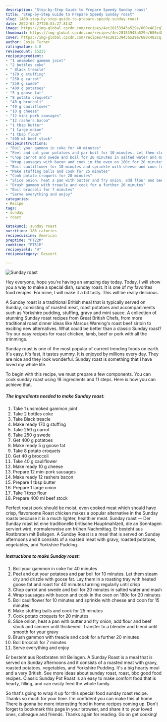 ```yaml
---
description: "Step-by-Step Guide to Prepare Speedy Sunday roast"
title: "Step-by-Step Guide to Prepare Speedy Sunday roast"
slug: 1460-step-by-step-guide-to-prepare-speedy-sunday-roast
date: 2022-03-27T20:53:27.814Z
image: https://img-global.cpcdn.com/recipes/4ec28153943a529e/680x482cq70/sunday-roast-recipe-main-photo.jpg
thumbnail: https://img-global.cpcdn.com/recipes/4ec28153943a529e/680x482cq70/sunday-roast-recipe-main-photo.jpg
cover: https://img-global.cpcdn.com/recipes/4ec28153943a529e/680x482cq70/sunday-roast-recipe-main-photo.jpg
author: Josie Turner
ratingvalue: 4.8
reviewcount: 15235
recipeingredient:
- "1 unsmoked gammon joint"
- "2 bottles coke"
- " Black treacle"
- "170 g stuffing"
- "250 g carrot"
- "250 g swede"
- "400 g potatoes"
- "5 g goose fat"
- "8 potato croquets"
- "40 g broccoli"
- "40 g cauliflower"
- "10 g cheese"
- "12 mini pork sausages"
- "12 rashers bacon"
- "1 tbsp butter"
- "1 large onion"
- "1 tbsp flour"
- "400 ml beef stock"
recipeinstructions:
- "Boil your gammon in coke for 40 minutes"
- "Peel and cut your potatoes and par boil for 10 minutes. Let them steam dry and drizzle with goose fat. Lay them in a roasting tray with heated goose fat and roast for 40 minutes turning regularly until crisp"
- "Chop carrot and swede and boil for 20 minutes in salted water and mash"
- "Wrap sausages with bacon and cook in the oven on 180c for 20 minutes"
- "Boil cauliflower for 10 minutes and sprinkle with cheese and coon for 15 minutes"
- "Make stuffing balls and cook for 25 minutes"
- "Cook potato croquets for 20 minutes"
- "Slice onion, heat a pan with butter and fry onion, add flour and beef stock and simmer until thickened. Transfer to a blender and blend until smooth for your gravy"
- "Brush gammon with treacle and cook for a further 20 minutes"
- "Boil broccoli for 7 minutes"
- "Serve everything and enjoy"
categories:
- Recipe
tags:
- sunday
- roast

katakunci: sunday roast 
nutrition: 186 calories
recipecuisine: American
preptime: "PT22M"
cooktime: "PT51M"
recipeyield: "4"
recipecategory: Dessert

---
```



![Sunday roast](https://img-global.cpcdn.com/recipes/4ec28153943a529e/680x482cq70/sunday-roast-recipe-main-photo.jpg)

Hey everyone, hope you're having an amazing day today. Today, I will show you a way to make a special dish, sunday roast. It is one of my favorites food recipes. For mine, I will make it a bit tasty. This will be really delicious.

A Sunday roast is a traditional British meal that is typically served on Sunday, consisting of roasted meat, roast potatoes and accompaniments such as Yorkshire pudding, stuffing, gravy and mint sauce. A collection of stunning Sunday roast recipes from Great British Chefs, from more traditional roast dinner ideas like Marcus Wareing&#39;s roast beef sirloin to exciting new alternatives. What could be better than a classic Sunday roast? Try our easy recipes for roast chicken, lamb, beef or pork with all the trimmings.

Sunday roast is one of the most popular of current trending foods on earth. It's easy, it's fast, it tastes yummy. It is enjoyed by millions every day. They are nice and they look wonderful. Sunday roast is something that I have loved my whole life.


To begin with this recipe, we must prepare a few components. You can cook sunday roast using 18 ingredients and 11 steps. Here is how you can achieve that.

<!--inarticleads1-->

##### The ingredients needed to make Sunday roast:

1. Take 1 unsmoked gammon joint
1. Take 2 bottles coke
1. Take  Black treacle
1. Make ready 170 g stuffing
1. Take 250 g carrot
1. Take 250 g swede
1. Get 400 g potatoes
1. Make ready 5 g goose fat
1. Take 8 potato croquets
1. Get 40 g broccoli
1. Take 40 g cauliflower
1. Make ready 10 g cheese
1. Prepare 12 mini pork sausages
1. Make ready 12 rashers bacon
1. Prepare 1 tbsp butter
1. Prepare 1 large onion
1. Take 1 tbsp flour
1. Prepare 400 ml beef stock


Perfect roast pork should be moist, even cooked meat which should have crisp, flavorsome Roast chicken makes a popular alternative in the Sunday roasts because it is a much lighter, healthier meat. Sunday roast — Der Sunday roast ist eine traditionelle britische Hauptmahlzeit, die an Sonntagen serviert wird, normalerweise am frühen Nachmittag. Er besteht aus Rostbraten mit Beilagen. A Sunday Roast is a meal that is served on Sunday afternoons and it consists of a roasted meat with gravy, roasted potatoes, vegetables, and Yorkshire Pudding. 

<!--inarticleads2-->

##### Instructions to make Sunday roast:

1. Boil your gammon in coke for 40 minutes
1. Peel and cut your potatoes and par boil for 10 minutes. Let them steam dry and drizzle with goose fat. Lay them in a roasting tray with heated goose fat and roast for 40 minutes turning regularly until crisp
1. Chop carrot and swede and boil for 20 minutes in salted water and mash
1. Wrap sausages with bacon and cook in the oven on 180c for 20 minutes
1. Boil cauliflower for 10 minutes and sprinkle with cheese and coon for 15 minutes
1. Make stuffing balls and cook for 25 minutes
1. Cook potato croquets for 20 minutes
1. Slice onion, heat a pan with butter and fry onion, add flour and beef stock and simmer until thickened. Transfer to a blender and blend until smooth for your gravy
1. Brush gammon with treacle and cook for a further 20 minutes
1. Boil broccoli for 7 minutes
1. Serve everything and enjoy


Er besteht aus Rostbraten mit Beilagen. A Sunday Roast is a meal that is served on Sunday afternoons and it consists of a roasted meat with gravy, roasted potatoes, vegetables, and Yorkshire Pudding. It&#39;s a big hearty meal and a very British. See more ideas about sunday roast, roast, bbc good food recipes. Classic Sunday Pot Roast is an easy to make comfort food that is hearty, filling, and can easily feed the whole family. 

So that's going to wrap it up for this special food sunday roast recipe. Thanks so much for your time. I'm confident you can make this at home. There is gonna be more interesting food in home recipes coming up. Don't forget to bookmark this page in your browser, and share it to your loved ones, colleague and friends. Thanks again for reading. Go on get cooking!
